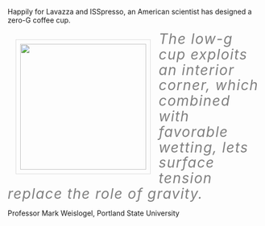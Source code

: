 Happily for Lavazza and ISSpresso, an American scientist has designed a zero-G coffee cup.

<figure style="margin: 16px; float:left; border: thin solid #dddddd; padding: 8px;" >
<img src="resources/images/iss/ZeroGCoffeeCup.jpg" width='250'>
</figure>

<i style="letter-spacing: 0.05em; font-size: 2em; line-height: 1.1em; color: gray;">The low-g cup exploits an interior corner, which combined with favorable wetting, lets surface tension replace the role of gravity.</i>

Professor Mark Weislogel, Portland State University

